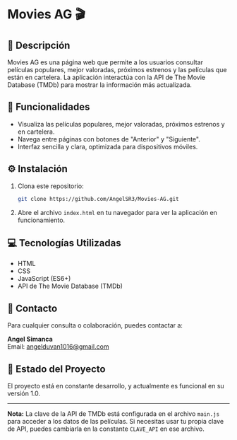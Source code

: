# Movies AG 🎬

## 📖 Descripción

Movies AG es una página web que permite a los usuarios consultar películas populares, mejor valoradas, próximos estrenos y las películas que están en cartelera. La aplicación interactúa con la API de The Movie Database (TMDb) para mostrar la información más actualizada.


## 🎨 Funcionalidades

- Visualiza las películas populares, mejor valoradas, próximos estrenos y en cartelera.
- Navega entre páginas con botones de "Anterior" y "Siguiente".
- Interfaz sencilla y clara, optimizada para dispositivos móviles.

## ⚙️ Instalación

1. Clona este repositorio:
    ```bash
    git clone https://github.com/AngelSR3/Movies-AG.git
    ```

2. Abre el archivo `index.html` en tu navegador para ver la aplicación en funcionamiento.

## 💻 Tecnologías Utilizadas

- HTML
- CSS
- JavaScript (ES6+)
- API de The Movie Database (TMDb)

## 📧 Contacto

Para cualquier consulta o colaboración, puedes contactar a:

**Angel Simanca**  
Email: [angelduvan1016@gmail.com](mailto:angelduvan1016@gmail.com)

## 🚀 Estado del Proyecto

El proyecto está en constante desarrollo, y actualmente es funcional en su versión 1.0.

---

**Nota:** La clave de la API de TMDb está configurada en el archivo `main.js` para acceder a los datos de las películas. Si necesitas usar tu propia clave de API, puedes cambiarla en la constante `CLAVE_API` en ese archivo.

